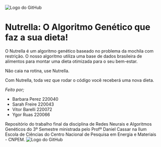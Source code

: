 ![Logo do GitHub](https://github.com/Sarah-Freire/Trabalho-RNAG/raw/main/A2.png)

# Nutrella: O Algoritmo Genético que faz a sua dieta!

O Nutrella é um algoritmo genético baseado no problema da mochila com restrição. O nosso algoritmo utiliza uma base de dados brasileira de alimentos para montar uma dieta otimizada para o seu bem-estar.

Não caia na rotina, use Nutrella.

Com Nutrella, toda vez que rodar o código você receberá uma nova dieta.


*Feito por;*
 - Barbara Perez 220040
 - Sarah Freire  220043
 - Vitor Barelli 220072
 - Ygor Ruas     220066

Repositório do trabalho final da disciplina de Redes Neurais e Algoritmos Genéticos do 3º Semestre ministrada pelo Profº Daniel Cassar na Ilum Escola de Ciências do Centro Nacional de Pesquisa em Energia e Materiais - CNPEM.
![Logo do GitHub](https://github.com/Sarah-Freire/Trabalho-RNAG/raw/main/logo1.png)
